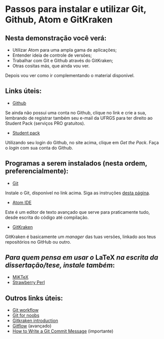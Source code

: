 # Passos para instalar e utilizar Git, Github, Atom e GitKraken

## Nesta demonstração você verá:

- Utilizar Atom para uma ampla gama de aplicações;
- Entender ideia de controle de versões;
- Trabalhar com Git e Github através do GitKraken;
- Otras cositas más, que ainda vou ver.

Depois vou ver como ir complementando o material disponível.
## Links úteis:

- [Github](https://github.com "Faça sua conta")

Se ainda não possui uma conta no Github, clique no link e crie a sua, lembrando de registrar também seu e-mail da UFRGS para ter direito ao Student Pack (serviços PRO gratuitos).

- [Student pack](https://education.github.com/pack "Student Pack")

Utilizando seu login do Github, no site acima, clique em *Get the Pack*. Faça o *login* com sua conta do Github.

## Programas a serem instalados (nesta ordem, preferencialmente):

- [Git](https://git-scm.com/ "Git")

Instale o Git, disponível no link acima. Siga as instruções [desta página](http://robertovormittag.net/ebooks/git-and-github/git-for-windows-installation-screenshots/ "Instalando Git").
- [Atom IDE](https://atom.io/ "Atom")

Este é um editor de texto avançado que serve para praticamente tudo, desde escrita do código até compilação.
- [GitKraken](https://www.gitkraken.com/)

GitKraken é basicamente um *manager* das tuas versões, linkado aos teus repositórios no GitHub ou outro.

## *Para quem pensa em usar o* LaTeX *na escrita da dissertação/tese, instale também*:

- [MiKTeX](https://miktex.org/ "MiKTeX")
- [Strawberry Perl](http://strawberryperl.com/ "Strawberry Perl")

## Outros links úteis:

- [Git workflow](https://www.youtube.com/watch?time_continue=5&v=3a2x1iJFJWc "GitKraken workflow")
- [Git for noobs](https://www.youtube.com/watch?v=_ALeswWzpBo "Git explained")
- [Gitkraken introduction](https://www.youtube.com/watch?v=ZKkMwTeAij4 "intro")
- [Gitflow](https://www.youtube.com/watch?v=eTOgjQ9o4vQ "Gitkraken Gitflow") (avançado)
- [How to Write a Git Commit Message](https://chris.beams.io/posts/git-commit/ "Commit naming") (importante)
